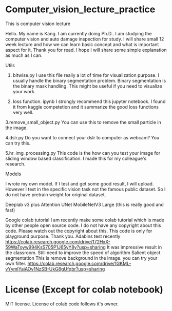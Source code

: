 # Computer_vision_lecture_practice
This is computer vision lecture

Hello. My name is Kang.
I am currently doing Ph.D.. I am studying the computer vision and auto damage inspection for study.
I will share small 12 week lecture and how we can learn basic concept and what is important aspect for it.
Thank you for read.
I hope I will share some simple explanation as much as I can.

Utils
1. bitwise.py
I use this file really a lot of time for visualization purpose. I usually handle the binary segmentation problem.
Binary segmentation is the binary mask handling. This might be useful if you need to visualize your work.

2. loss function. ipynb
I strongly recommend this jupyter notebook.
I found it from kaggle competetion and it summarize the good loss functions very well.

3.remove_small_object.py
You can use this to remove the small particle in the image.

4.dslr.py
Do you want to connect your dslr to computer as webcam?
You can try this.

5.hr_img_processing.py
This code is the how can you test your image for sliding window based classification.
I made this for my colleague's research.


Models

I wrote my own model.
If I test and get some good result, I will upload.
However I test in the specific vision task not the famous public dataset.
So I do not have pretrain weight for original dataset.

Deeplab v3 plus
Attention UNet
MobileNetV3 Large (this is really good and fast)

Google colab tutorial
I am recently make some colab tutorial which is made by other people open source code.
I do not have any copyright about this code. Please watch out the copyright about this.
This code is only for playground purpose.
Thank you.
Adabins test recently
https://colab.research.google.com/drive/172HxX-59WaToyw994KsS705P1J65yY8y?usp=sharing
It was impressive result in the classroom.
Still need to improve the speed of algorithm
Salient object segmentation
This is remove background in the image. you can try your own filter.
https://colab.research.google.com/drive/1GKML-vYymlYaiAOv1NzSB-UkG8gUfqbr?usp=sharing
# License (Except for colab notebook)
MIT license.
License of colab code follows it's owner.
